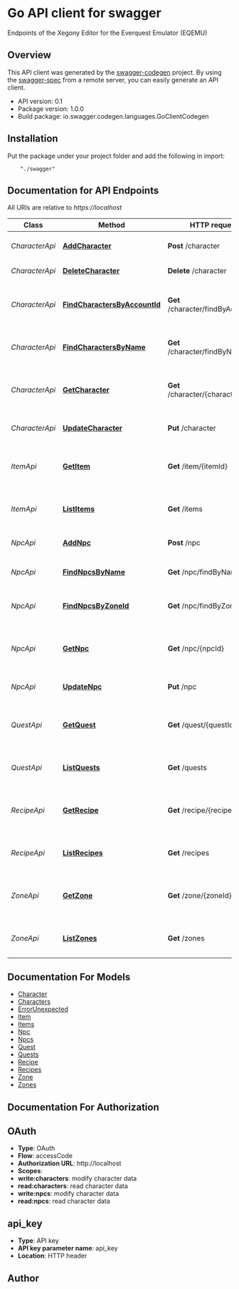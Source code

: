# Go API client for swagger

Endpoints of the Xegony Editor for the Everquest Emulator (EQEMU)

## Overview
This API client was generated by the [swagger-codegen](https://github.com/swagger-api/swagger-codegen) project.  By using the [swagger-spec](https://github.com/swagger-api/swagger-spec) from a remote server, you can easily generate an API client.

- API version: 0.1
- Package version: 1.0.0
- Build package: io.swagger.codegen.languages.GoClientCodegen

## Installation
Put the package under your project folder and add the following in import:
```
    "./swagger"
```

## Documentation for API Endpoints

All URIs are relative to *https://localhost*

Class | Method | HTTP request | Description
------------ | ------------- | ------------- | -------------
*CharacterApi* | [**AddCharacter**](docs/CharacterApi.md#addcharacter) | **Post** /character | Add a new character to server
*CharacterApi* | [**DeleteCharacter**](docs/CharacterApi.md#deletecharacter) | **Delete** /character | Deletes a character
*CharacterApi* | [**FindCharactersByAccountId**](docs/CharacterApi.md#findcharactersbyaccountid) | **Get** /character/findByAccountId | List all characters owned by provided account
*CharacterApi* | [**FindCharactersByName**](docs/CharacterApi.md#findcharactersbyname) | **Get** /character/findByName | List all characters that match search
*CharacterApi* | [**GetCharacter**](docs/CharacterApi.md#getcharacter) | **Get** /character/{characterId} | Get information about a specific character
*CharacterApi* | [**UpdateCharacter**](docs/CharacterApi.md#updatecharacter) | **Put** /character | Update an existing character
*ItemApi* | [**GetItem**](docs/ItemApi.md#getitem) | **Get** /item/{itemId} | Get information about a specific item
*ItemApi* | [**ListItems**](docs/ItemApi.md#listitems) | **Get** /items | List all items based on parameters
*NpcApi* | [**AddNpc**](docs/NpcApi.md#addnpc) | **Post** /npc | Add a new npc to server
*NpcApi* | [**FindNpcsByName**](docs/NpcApi.md#findnpcsbyname) | **Get** /npc/findByName | List all npcs that match search
*NpcApi* | [**FindNpcsByZoneId**](docs/NpcApi.md#findnpcsbyzoneid) | **Get** /npc/findByZoneId | List all npcs found in provided zoneid
*NpcApi* | [**GetNpc**](docs/NpcApi.md#getnpc) | **Get** /npc/{npcId} | Get information about a specific npc
*NpcApi* | [**UpdateNpc**](docs/NpcApi.md#updatenpc) | **Put** /npc | Update an existing npc
*QuestApi* | [**GetQuest**](docs/QuestApi.md#getquest) | **Get** /quest/{questId} | Get information about a specific quest
*QuestApi* | [**ListQuests**](docs/QuestApi.md#listquests) | **Get** /quests | List all quests based on parameters
*RecipeApi* | [**GetRecipe**](docs/RecipeApi.md#getrecipe) | **Get** /recipe/{recipeId} | Get information about a specific recipe
*RecipeApi* | [**ListRecipes**](docs/RecipeApi.md#listrecipes) | **Get** /recipes | List all recipes based on parameters
*ZoneApi* | [**GetZone**](docs/ZoneApi.md#getzone) | **Get** /zone/{zoneId} | Get information about a specific zone
*ZoneApi* | [**ListZones**](docs/ZoneApi.md#listzones) | **Get** /zones | List all zones based on parameters


## Documentation For Models

 - [Character](docs/Character.md)
 - [Characters](docs/Characters.md)
 - [ErrorUnexpected](docs/ErrorUnexpected.md)
 - [Item](docs/Item.md)
 - [Items](docs/Items.md)
 - [Npc](docs/Npc.md)
 - [Npcs](docs/Npcs.md)
 - [Quest](docs/Quest.md)
 - [Quests](docs/Quests.md)
 - [Recipe](docs/Recipe.md)
 - [Recipes](docs/Recipes.md)
 - [Zone](docs/Zone.md)
 - [Zones](docs/Zones.md)


## Documentation For Authorization


## OAuth

- **Type**: OAuth
- **Flow**: accessCode
- **Authorization URL**: http://localhost
- **Scopes**: 
 - **write:characters**: modify character data
 - **read:characters**: read character data
 - **write:npcs**: modify character data
 - **read:npcs**: read character data

## api_key

- **Type**: API key 
- **API key parameter name**: api_key
- **Location**: HTTP header


## Author



